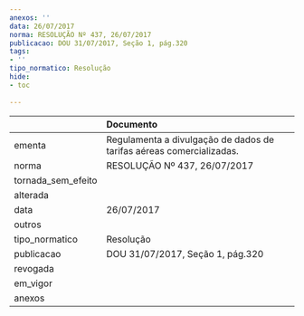 ```yaml
---
anexos: ''
data: 26/07/2017
norma: RESOLUÇÃO Nº 437, 26/07/2017
publicacao: DOU 31/07/2017, Seção 1, pág.320
tags:
- ''
tipo_normatico: Resolução
hide: 
- toc 
 
---
```


|                    | Documento                                                            |
|:-------------------|:---------------------------------------------------------------------|
| ementa             | Regulamenta a divulgação de dados de tarifas aéreas comercializadas. |
| norma              | RESOLUÇÃO Nº 437, 26/07/2017                                         |
| tornada_sem_efeito |                                                                      |
| alterada           |                                                                      |
| data               | 26/07/2017                                                           |
| outros             |                                                                      |
| tipo_normatico     | Resolução                                                            |
| publicacao         | DOU 31/07/2017, Seção 1, pág.320                                     |
| revogada           |                                                                      |
| em_vigor           |                                                                      |
| anexos             |                                                                      |